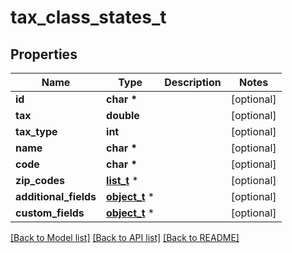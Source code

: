 # tax_class_states_t

## Properties
Name | Type | Description | Notes
------------ | ------------- | ------------- | -------------
**id** | **char \*** |  | [optional] 
**tax** | **double** |  | [optional] 
**tax_type** | **int** |  | [optional] 
**name** | **char \*** |  | [optional] 
**code** | **char \*** |  | [optional] 
**zip_codes** | [**list_t**](tax_class_zip_codes.md) \* |  | [optional] 
**additional_fields** | [**object_t**](.md) \* |  | [optional] 
**custom_fields** | [**object_t**](.md) \* |  | [optional] 

[[Back to Model list]](../README.md#documentation-for-models) [[Back to API list]](../README.md#documentation-for-api-endpoints) [[Back to README]](../README.md)


